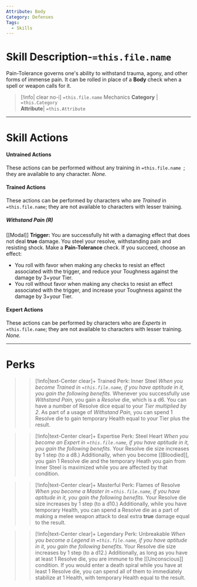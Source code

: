 ```yaml
---
Attribute: Body
Category: Defenses
Tags:
  - Skills
---
```

# Skill Description-`=this.file.name`
Pain-Tolerance governs one's ability to withstand trauma, agony, and other forms of immense pain. It can be rolled in place of a **Body** check when a spell or weapon calls for it.
>[!info| clear no-i] `=this.file.name` Mechanics
>**Category** | `=this.Category`   
>**Attribute**| `=this.Attribute`
---
# Skill Actions
#### Untrained Actions
These actions can be performed without any training in `=this.file.name `; they are available to any character.
*None.*
#### Trained Actions
These actions can be performed by characters who are *Trained* in `=this.file.name`; they are not available to characters with lesser training.
##### Withstand Pain (R)
[[Modal]]
**Trigger:** You are successfully hit with a damaging effect that does not deal **true** damage. 
You steel your resolve, withstanding pain and resisting shock. Make a **Pain-Tolerance** check. If you succeed, choose an effect:
-  You roll with favor when making any checks to resist an effect associated with the trigger, and reduce your Toughness against the damage by 3+your Tier.
-  You roll without favor when making any checks to resist an effect associated with the trigger, and increase your Toughness against the damage by 3+your Tier. 
#### Expert Actions
These actions can be performed by characters who are *Experts* in `=this.file.name`; they are not available to characters with lesser training.
*None.*
- - -
# Perks
>> [!info|text-Center clear]+ Trained Perk: Inner Steel
>> *When you become Trained in `=this.file.name`, if you have aptitude in it, you gain the following benefits.*
>> Whenever you successfully use *Withstand Pain,* you gain a *Resolve* die, which is a d6. You can have a number of Resolve dice equal to your *Tier multiplied by 2*. As part of a usage of *Withstand Pain,* you can spend 1 Resolve die to gain temporary Health equal to your Tier plus the result. 

>> [!info|text-Center clear]+ Expertise Perk: Steel Heart
>> *When you become an Expert in `=this.file.name`, if you have aptitude in it, you gain the following benefits.*
>> Your Resolve die size increases by 1 step (to a d8.) Additionally, when you become [[Bloodied]], you gain 1 Resolve die and the temporary Heath you gain from Inner Steel is maximized while you are affected by that condition.

>> [!info|text-Center clear]+ Masterful Perk: Flames of Resolve
>> *When you become a Master in `=this.file.name`, if you have aptitude in it, you gain the following benefits.*
>> Your Resolve die size increases by 1 step (to a d10.) Additionally, while you have temporary Health, you can spend a Resolve die as a part of making a melee weapon attack to deal extra **true** damage equal to the result. 

>> [!info|text-Center clear]+ Legendary Perk: Unbreakable
>> *When you become a Legend in `=this.file.name`, if you have aptitude in it, you gain the following benefits.*
>> Your Resolve die size increases by 1 step (to a d12.) Additionally, as long as you have at least 1 Resolve die, you are immune to the [[Unconscious]] condition. If you would enter a death spiral while you have at least 1 Resolve die, you can spend all of them to immediately stabilize at 1 Health, with temporary Health equal to the result.